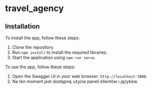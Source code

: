 # travel_agency
## Installation<br>

To install the app, follow these steps:<br>

1. Clone the repository.<br>
2. Run `npm install` to install the required libraries.<br>
3. Start the application using `npm run serve`.<br>

To use the app, follow these steps:<br>

1. Open the Swagger UI in your web browser: `http://localhost:3000`.<br>
2. Na ten moment jest dostępnę użycie paneli klientów i języków.
